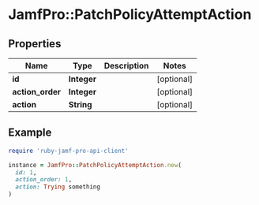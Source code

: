 # JamfPro::PatchPolicyAttemptAction

## Properties

| Name | Type | Description | Notes |
| ---- | ---- | ----------- | ----- |
| **id** | **Integer** |  | [optional] |
| **action_order** | **Integer** |  | [optional] |
| **action** | **String** |  | [optional] |

## Example

```ruby
require 'ruby-jamf-pro-api-client'

instance = JamfPro::PatchPolicyAttemptAction.new(
  id: 1,
  action_order: 1,
  action: Trying something
)
```

